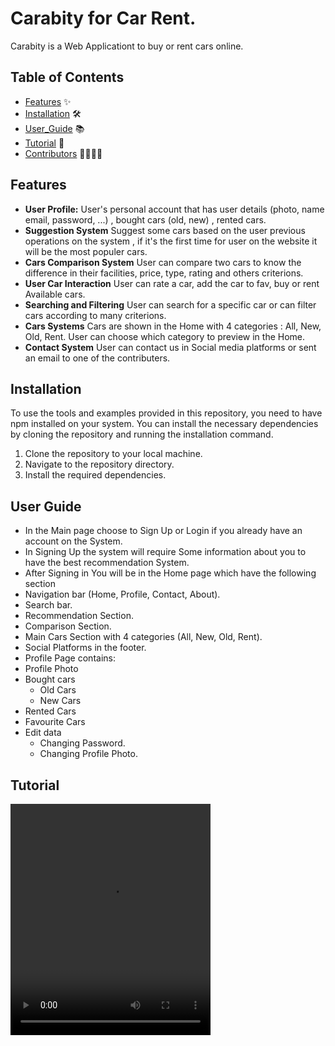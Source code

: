# Carabity for Car Rent.

Carabity is a Web Applicationt to buy or rent cars online.

## Table of Contents

-   [Features](#features) ✨
-   [Installation](#installation) 🛠️
-   [User_Guide](#user-guide) 📚
-   [Tutorial](#Tutorial) 🌟
-   [Contributors](#contributors) 👩‍💻👨‍💻

## Features

- **User Profile:** User's personal account that has user details (photo, name email, password, ...) , bought cars (old, new) , rented cars.
- **Suggestion System** Suggest some cars based on the user previous operations on the system , if it's the first time for user on the website it will be the most populer cars.
- **Cars Comparison System** User can compare two cars to know the difference in their facilities, price, type, rating and others criterions.
- **User Car Interaction** User can rate a car, add the car to fav, buy or rent Available cars.
- **Searching and Filtering** User can search for a specific car or can filter cars according to many criterions.
- **Cars Systems** Cars are shown in the Home with 4 categories : All, New, Old, Rent. User can choose which category to preview in the Home.
- **Contact System** User can contact us in Social media platforms or sent an email to one of the contributers.

## Installation

To use the tools and examples provided in this repository, you need to have npm installed on your system. You can install the necessary dependencies by cloning the repository and running the installation command.

1. Clone the repository to your local machine.
2. Navigate to the repository directory.
3. Install the required dependencies.

## User Guide
-  In the Main page choose to Sign Up or Login if you already have an account on the System.
-  In Signing Up the system will require Some information about you to have the best recommendation System.
-  After Signing in You will be in the Home page which have the following section
  - Navigation bar (Home, Profile, Contact, About).
  - Search bar.
  - Recommendation Section.
  - Comparison Section.
  - Main Cars Section with 4 categories (All, New, Old, Rent).
  - Social Platforms in the footer.
-  Profile Page contains:
  - Profile Photo
  - Bought cars
    - Old Cars
    - New Cars
  - Rented Cars
  - Favourite Cars
  - Edit data
    - Changing Password.
    - Changing Profile Photo.

## Tutorial


<video height="370" width="320" alt="4" src="https://github.com/MostafaElKaranshawy/Carabity/blob/main/carabity.mp4">



# Contributors

This project is a collaborative effort by the talented students of CSED26. The team members who contributed to the development and success of this project are:

- [Amen Mohamed](https://github.com/NeuroAmin)
- [Andrew Safwat](https://github.com/AndrewSafwat1)
- [Rafy Hany](https://github.com/RafyHany)
- [Mustafa ElKaranshawy](https://github.com/MostafaElKaranshawy)
- [Youssef Mahmoud](https://github.com/Youssef-Mahmoud0)
- [Youmna Yasser](https://github.com/yomnay888)
